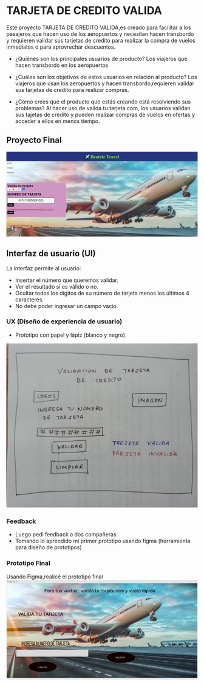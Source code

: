 # TARJETA DE CREDITO VALIDA
Este proyecto TARJETA DE CREDITO VALIDA,es creado para facilitar a los pasajeros que hacen uso de los aeropuertos y necesitan hacen transbordo y requieren validar sus tarjetas de credito para realizar la compra de vuelos inmediatos o para aprovrechar descuentos.

* ¿Quiénes son los principales usuarios de producto?
Los viajeros que hacen transbordo en los aeropuertos 

* ¿Cuáles son los objetivos de estos usuarios en relación al producto?
Los viajeros que usan los aeropuertos y hacen transbordo,requieren validar sus tarjetas de credito para realizar compras.

* ¿Cómo crees que el producto que estás creando está resolviendo sus problemas?
Al hacer uso de valida.tu.tarjeta.com, los usuarios validan sus tajetas de credito y pueden realizar compras de vuelos en ofertas y acceder a ellos en menos tiempo.

## Proyecto Final
![Proyecto Final](PantallaFinal.png)

## Interfaz de usuario (UI)

La interfaz permite al usuario:

* Insertar el número que queremos validar.
* Ver el resultado si es válido o no.
* Ocultar todos los dígitos de su número de tarjeta menos los últimos
4 caracteres.
* No debe poder ingresar un campo vacío.

### UX (Diseño de experiencia de usuario)

* Prototipo con papel y lápiz (blanco y negro).

![Screenshot](Prototipoinicial.jpg)

### Feedback
* Luego pedi feedback a dos compañeras.
* Tomando lo aprendido  mi primer prototipo usando figma (herramienta para diseño de prototipos)

### Prototipo Final
Usando Figma,realicé el prototipo final
![Prototipo Final del Proyecto](PrototipoFigma.png)
  





